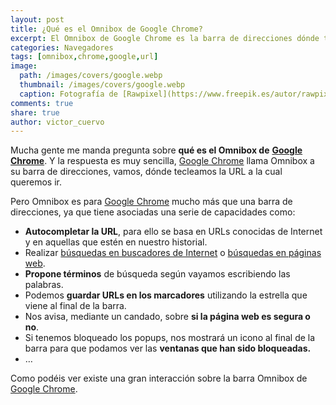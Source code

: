 ```yaml
---
layout: post
title: ¿Qué es el Omnibox de Google Chrome?
excerpt: El Omnibox de Google Chrome es la barra de direcciones dónde tecleamos la URL a la que queremos navegar.
categories: Navegadores
tags: [omnibox,chrome,google,url]
image:
  path: /images/covers/google.webp
  thumbnail: /images/covers/google.webp
  caption: Fotografía de [Rawpixel](https://www.freepik.es/autor/rawpixel-com)
comments: true
share: true
author: victor_cuervo
---
```


Mucha gente me manda pregunta sobre **qué es el Omnibox de** [**Google Chrome**](https://www.ayudaenlaweb.com/navegadores/que-es-google-chrome/). Y la respuesta es muy sencilla, [Google Chrome](https://www.ayudaenlaweb.com/navegadores/que-es-google-chrome/) llama Omnibox a su barra de direcciones, vamos, dónde tecleamos la URL a la cual queremos ir.


Pero Omnibox es para [Google Chrome](https://www.ayudaenlaweb.com/navegadores/que-es-google-chrome/) mucho más que una barra de direcciones, ya que tiene asociadas una serie de capacidades como:

- **Autocompletar la URL**, para ello se basa en URLs conocidas de Internet y en aquellas que estén en nuestro historial.
- Realizar [búsquedas en buscadores de Internet](https://www.ayudaenlaweb.com/navegadores/buscar-desde-google-chrome/) o [búsquedas en páginas web](https://www.ayudaenlaweb.com/navegadores/busquedas-en-paginas-web-desde-google-chrome/).
- **Propone términos** de búsqueda según vayamos escribiendo las palabras.
- Podemos **guardar URLs en los marcadores** utilizando la estrella que viene al final de la barra.
- Nos avisa, mediante un candado, sobre **si la página web es segura o no**.
- Si tenemos bloqueado los popups, nos mostrará un icono al final de la barra para que podamos ver las **ventanas que han sido bloqueadas.**
- …

Como podéis ver existe una gran interacción sobre la barra Omnibox de [Google Chrome](https://www.ayudaenlaweb.com/navegadores/que-es-google-chrome/).

